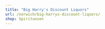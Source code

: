 ```yaml
---
title: "Big Harry's Discount Liquors"
url: /norwich/big-harrys-discount-liquors/
shop: Spirituosen
---
```

